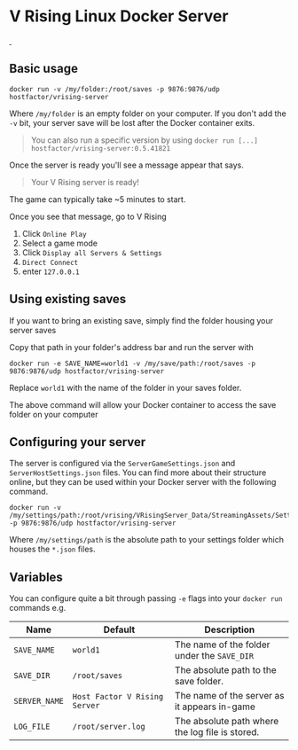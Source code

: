 # V Rising Linux Docker Server

<p>
  <a aria-label="Deploy on Host Factor" href="https://hostfactor.io/games/vrising">
    <img src="https://img.shields.io/badge/Deploy-Host%20Factor-%234f6ac6?labelColor=1b1c1d&style=for-the-badge" alt="">
  </a>
  <a aria-label="Build status" href="https://github.com/hostfactor/vrising-server/actions/workflows/build_latest.yml">
    <img src="https://img.shields.io/github/workflow/status/hostfactor/vrising-server/Build%20latest?style=for-the-badge&labelColor=1b1c1d" alt="">
  </a>
</p>

## Basic usage

```
docker run -v /my/folder:/root/saves -p 9876:9876/udp hostfactor/vrising-server
```

Where `/my/folder` is an empty folder on your computer. If you don't add the `-v` bit, your server save will be lost
after the Docker container exits.

> You can also run a specific version by using `docker run [...] hostfactor/vrising-server:0.5.41821`

Once the server is ready you'll see a message appear that says.

> Your V Rising server is ready!

The game can typically take ~5 minutes to start.

Once you see that message, go to V Rising

1. Click `Online Play`
2. Select a game mode
3. Click `Display all Servers & Settings`
4. `Direct Connect`
5. enter `127.0.0.1`

## Using existing saves

If you want to bring an existing save, simply find the folder housing your server saves

Copy that path in your folder's address bar and run the server with

```
docker run -e SAVE_NAME=world1 -v /my/save/path:/root/saves -p 9876:9876/udp hostfactor/vrising-server
```

Replace `world1` with the name of the folder in your saves folder.

The above command will allow your Docker container to access the save folder on your computer

## Configuring your server

The server is configured via the `ServerGameSettings.json` and `ServerHostSettings.json` files. You can find more about
their
structure online, but they can be used within your Docker server with the following command.

```
docker run -v /my/settings/path:/root/vrising/VRisingServer_Data/StreamingAssets/Settings -p 9876:9876/udp hostfactor/vrising-server
```

Where `/my/settings/path` is the absolute path to your settings folder which houses the `*.json` files.

## Variables

You can configure quite a bit through passing `-e` flags into your `docker run` commands e.g.

| Name          | Default                       | Description                                     |
|---------------|-------------------------------|-------------------------------------------------|
| `SAVE_NAME`   | `world1`                      | The name of the folder under the `SAVE_DIR`     |
| `SAVE_DIR`    | `/root/saves`                 | The absolute path to the save folder.           |
| `SERVER_NAME` | `Host Factor V Rising Server` | The name of the server as it appears in-game    |
| `LOG_FILE`    | `/root/server.log`            | The absolute path where the log file is stored. |
